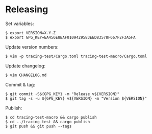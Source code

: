 # Releasing

Set variables:

    $ export VERSION=X.Y.Z
    $ export GPG_KEY=EA456E8BAF0109429583EED83578F667F2F3A5FA

Update version numbers:

    $ vim -p tracing-test/Cargo.toml tracing-test-macro/Cargo.toml

Update changelog:

    $ vim CHANGELOG.md

Commit & tag:

    $ git commit -S${GPG_KEY} -m "Release v${VERSION}"
    $ git tag -s -u ${GPG_KEY} v${VERSION} -m "Version ${VERSION}"

Publish:

    $ cd tracing-test-macro && cargo publish
    $ cd ../tracing-test && cargo publish
    $ git push && git push --tags
